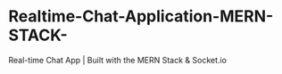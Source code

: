 # Realtime-Chat-Application-MERN-STACK-
Real-time Chat App | Built with the MERN Stack &amp; Socket.io
